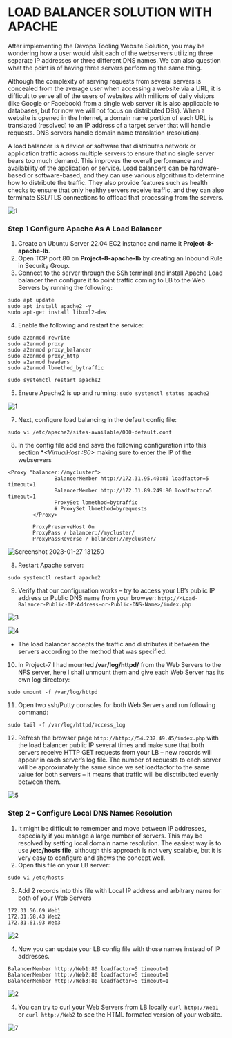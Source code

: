 # LOAD BALANCER SOLUTION WITH APACHE

After implementing the Devops Tooling Website Solution, you may be wondering how a user would visit each of the webservers utilizing three separate IP addresses or three different DNS names. We can also question what the point is of having three servers performing the same thing.


Although the complexity of serving requests from several servers is concealed from the average user when accessing a website via a URL, it is difficult to serve all of the users of websites with millions of daily visitors (like Google or Facebook) from a single web server (it is also applicable to databases, but for now we will not focus on distributed DBs).
When a website is opened in the Internet, a domain name portion of each URL is translated (resolved) to an IP address of a target server that will handle requests. DNS servers handle domain name translation (resolution).

A load balancer is a device or software that distributes network or application traffic across multiple servers to ensure that no single server bears too much demand. This improves the overall performance and availability of the application or service. Load balancers can be hardware-based or software-based, and they can use various algorithms to determine how to distribute the traffic. They also provide features such as health checks to ensure that only healthy servers receive traffic, and they can also terminate SSL/TLS connections to offload that processing from the servers.

![1](https://user-images.githubusercontent.com/101978292/215217624-56acfea7-30fc-4900-8283-f2946a0884ea.jpg)

### Step 1 Configure Apache As A Load Balancer 
1. Create an Ubuntu Server 22.04 EC2 instance and name it **Project-8-apache-lb**.
2. Open TCP port 80 on **Project-8-apache-lb** by creating an Inbound Rule in Security Group.
3. Connect to the server through the SSh terminal and install Apache Load balancer then configure it to point traffic coming to LB to the Web Servers by running the following:
```
sudo apt update
sudo apt install apache2 -y
sudo apt-get install libxml2-dev
```
4. Enable the following and restart the service:
```
sudo a2enmod rewrite
sudo a2enmod proxy
sudo a2enmod proxy_balancer
sudo a2enmod proxy_http
sudo a2enmod headers
sudo a2enmod lbmethod_bytraffic

sudo systemctl restart apache2
```
5. Ensure Apache2 is up and running: `sudo systemctl status apache2`

![1](https://user-images.githubusercontent.com/101978292/215211540-6ff7fabc-810a-481d-b8e1-385c2c745a9c.jpg)


7. Next, configure load balancing in the default config file: 

```
sudo vi /etc/apache2/sites-available/000-default.conf
```


8. In the config file add and save the following configuration into this section **<VirtualHost *:80>  </VirtualHost>** making sure to enter the IP of the webservers 
```
<Proxy "balancer://mycluster">
               BalancerMember http://172.31.95.40:80 loadfactor=5 timeout=1
               BalancerMember http://172.31.89.249:80 loadfactor=5 timeout=1
               ProxySet lbmethod=bytraffic
               # ProxySet lbmethod=byrequests
        </Proxy>

        ProxyPreserveHost On
        ProxyPass / balancer://mycluster/
        ProxyPassReverse / balancer://mycluster/
```

![Screenshot 2023-01-27 131250](https://user-images.githubusercontent.com/101978292/215213124-92282a01-93df-4c23-8104-24900894434c.jpg)

8. Restart Apache server: 

```
sudo systemctl restart apache2

```
9. Verify that our configuration works – try to access your LB’s public IP address or Public DNS name from your browser:
`http://<Load-Balancer-Public-IP-Address-or-Public-DNS-Name>/index.php`

![3](https://user-images.githubusercontent.com/101978292/215213498-64d8814d-b155-445e-a2fd-559b70d20689.jpg)

![4](https://user-images.githubusercontent.com/101978292/215216300-13434f94-9a64-4f89-b553-20e894f6e423.jpg)

* The load balancer accepts the traffic and distributes it between the servers according to the method that was specified.
10. In Project-7 I had mounted **/var/log/httpd/** from the Web Servers to the NFS server, here I shall unmount them and give each Web Server has its own log directory: 

```
sudo umount -f /var/log/httpd
```

11. Open two ssh/Putty consoles for both Web Servers and run following command: 
```
sudo tail -f /var/log/httpd/access_log
```
12.  Refresh the browser page `http://http://54.237.49.45/index.php` with the load balancer public IP several times and make sure that both servers receive HTTP GET requests from your LB – new records will appear in each server’s log file. The number of requests to each server will be approximately the same since we set loadfactor to the same value for both servers – it means that traffic will be disctributed evenly between them.

![5](https://user-images.githubusercontent.com/101978292/215213970-944c2e71-d290-4fc0-a868-cfebed1f9a1f.jpg)


### Step 2 – Configure Local DNS Names Resolution
1. It might be difficult to remember and move between IP addresses, especially if you manage a large number of servers.
This may be resolved by setting local domain name resolution. The easiest way is to use **/etc/hosts file**, although this approach is not very scalable, but it is very easy to configure and shows the concept well. 
2. Open this file on your LB server: 
```
sudo vi /etc/hosts
```
3. Add 2 records into this file with Local IP address and arbitrary name for both of your Web Servers
```
172.31.56.69 Web1
172.31.58.43 Web2
172.31.61.93 Web3
```

![2](https://user-images.githubusercontent.com/101978292/215214676-eb27781e-5473-4c69-97ac-b0d987926941.jpg)


4. Now you can update your LB config file with those names instead of IP addresses.
```
BalancerMember http://Web1:80 loadfactor=5 timeout=1
BalancerMember http://Web2:80 loadfactor=5 timeout=1
BalancerMember http://Web3:80 loadfactor=5 timeout=1
```
![2](https://user-images.githubusercontent.com/101978292/215216178-ec5e3807-1249-48ce-8bd6-c0be869f9896.jpg)


4. You can try to curl your Web Servers from LB locally `curl http://Web1` or `curl http://Web2` to see the HTML formated version of your website.


![7](https://user-images.githubusercontent.com/101978292/215216243-7227eeb1-0ed5-4097-b9e4-622a40feae39.jpg)

